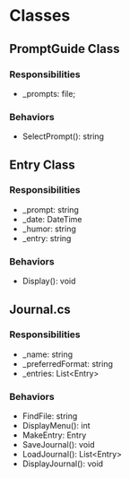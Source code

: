 # Classes

## PromptGuide Class

### Responsibilities
<ul>
    <li> _prompts: file; </li>
</ul>

### Behaviors
<ul>
    <li> SelectPrompt(): string </li>
</ul>

## Entry Class

### Responsibilities
<ul>
    <li> _prompt: string </li>
    <li> _date: DateTime </li>
    <li> _humor: string</li>
    <li> _entry: string</li>
</ul>

### Behaviors
<ul>
    <li> Display(): void </li>
</ul>

## Journal.cs

### Responsibilities
<ul>
    <li> _name: string</li>
    <li> _preferredFormat: string </li>
    <li> _entries: List&lt;Entry&gt;</li>
</ul>

### Behaviors
<ul>
    <li> FindFile: string</li>
    <li> DisplayMenu(): int</li>
    <li> MakeEntry: Entry</li>
    <li> SaveJournal(): void</li>
    <li> LoadJournal(): List&lt;Entry&gt;</li>
    <li> DisplayJournal(): void</li>
</ul>